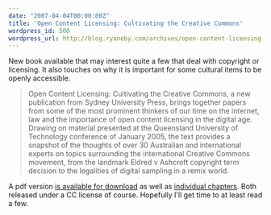 ```yaml
---
date: "2007-04-04T00:00:00Z"
title: 'Open Content Licensing: Cultivating the Creative Commons'
wordpress_id: 500
wordpress_url: http://blog.ryaneby.com/archives/open-content-licensing-cultivating-the-creative-commons/
---
```

New book available that may interest quite a few that deal with copyright or licensing. It also touches on why it is important for some cultural items to be openly accessible.

<blockquote>Open Content Licensing: Cultivating the Creative Commons, a new publication from Sydney University Press, brings together papers from some of the most prominent thinkers of our time on the internet, law and the importance of open content licensing in the digital age. Drawing on material presented at the Queensland University of Technology conference of January 2005, the text provides a snapshot of the thoughts of over 30 Australian and international experts on topics surrounding the international Creative Commons movement, from the landmark Eldred v Ashcroft copyright term decision to the legalities of digital sampling in a remix world.</blockquote>

A pdf version <a href="http://eprints.qut.edu.au/archive/00006677/">is available for download</a> as well as <a href="http://ses.library.usyd.edu.au/handle/2123/1559">individual chapters</a>. Both released under a CC license of course. Hopefully I'll get time to at least read a few.
